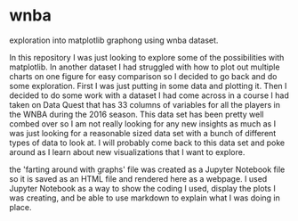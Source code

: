 # wnba
exploration into matplotlib graphong using wnba dataset.

In this repository I was just looking to explore some of the possibilities with matplotlib. In another dataset I had struggled with how to plot out multiple charts on one figure for easy comparison so I decided to go back and do some exploration. First I was just putting in some data and plotting it. Then I decided to do some work with a dataset I had come across in a course I had taken on Data Quest that has 33 columns of variables for all the players in the WNBA during the 2016 season. This data set has been pretty well combed over so I am not really looking for any new insights as much as I was just looking for a reasonable sized data set with a bunch of different types of data to look at. I will probably come back to this data set and poke around as I learn about new visualizations that I want to explore. 

the 'farting around with graphs' file was created as a Jupyter Notebook file so it is saved as an HTML file and rendered here as a webpage. I used Jupyter Notebook as a way to show the coding I used, display the plots I was creating, and be able to use markdown to explain what I was doing in place.
